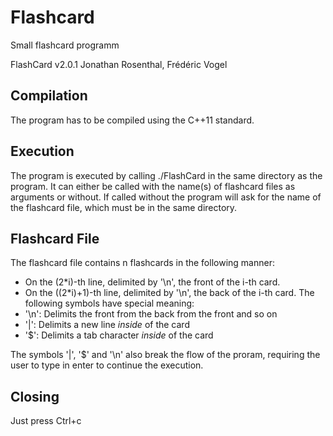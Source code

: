 # Flashcard
Small flashcard programm

FlashCard v2.0.1
Jonathan Rosenthal, Frédéric Vogel

## Compilation
The program has to be compiled using the C++11 standard.

## Execution
The program is executed by calling ./FlashCard in the same directory as the program.
It can either be called with the name(s) of flashcard files as arguments or without. If called without
the program will ask for the name of the flashcard file, which must be in the same directory.

## Flashcard File
The flashcard file contains n flashcards in the following manner:
- On the (2*i)-th line, delimited by '\n', the front of the i-th card.
- On the ((2*i)+1)-th line, delimited by '\n', the back of the i-th card.
The following symbols have special meaning:
- '\n': Delimits the front from the back from the front and so on
- '|':  Delimits a new line *inside* of the card
- '$':  Delimits a tab character *inside* of the card

The symbols '|', '$' and '\n' also break the flow of the proram, requiring the user to type in enter to continue
the execution.

## Closing
Just press Ctrl+c

